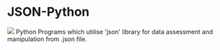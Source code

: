 # JSON-Python
<img src="https://www.nylas.com/wp-content/uploads/JSON-with-Python_Blog.png"/>
Python Programs which utilise 'json' library for data assessment and  manipulation from .json file.
